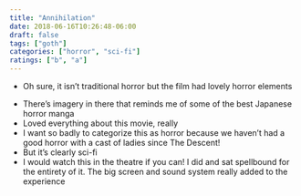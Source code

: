 ```yaml
---
title: "Annihilation"
date: 2018-06-16T10:26:48-06:00
draft: false
tags: ["goth"]
categories: ["horror", "sci-fi"]
ratings: ["b", "a"]
---
```


* Oh sure, it isn’t traditional horror but the film had lovely horror elements
<!--more-->
* There’s imagery in there that reminds me of some of the best Japanese horror manga
* Loved everything about this movie, really
* I want so badly to categorize this as horror because we haven’t had a good horror with a cast of ladies since The Descent!
* But it’s clearly sci-fi
* I would watch this in the theatre if you can! I did and sat spellbound for the entirety of it. The big screen and sound system really added to the experience
